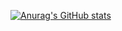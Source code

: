 [![Anurag's GitHub stats](https://github-readme-stats.vercel.app/apieduardoccmeloanuraghazra)](https://github.com/anuraghazra/github-readme-stats)

